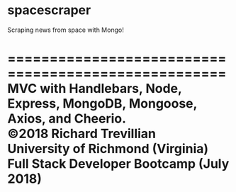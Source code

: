 # spacescraper
Scraping news from space with Mongo!

====================================================   
MVC with Handlebars,  Node, Express, MongoDB, Mongoose, Axios, and Cheerio.   
©2018 Richard Trevillian    
University of Richmond (Virginia)   
Full Stack Developer Bootcamp (July 2018)   
====================================================   

